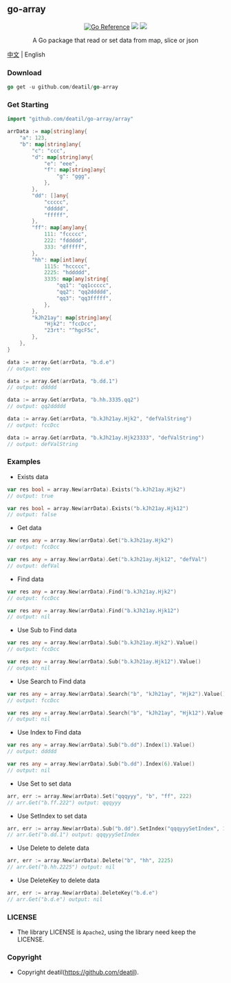 ## go-array

<p align="center">
<a href="https://pkg.go.dev/github.com/deatil/go-array" ><img src="https://pkg.go.dev/badge/deatil/go-array.svg" alt="Go Reference"></a>
<a href="https://codecov.io/gh/deatil/go-array" ><img src="https://codecov.io/gh/deatil/go-array/graph/badge.svg?token=SS2Z1IY0XL"/></a>
<img src="https://goreportcard.com/badge/github.com/deatil/go-array" />
</p>

<p align="center">
A Go package that read or set data from map, slice or json
</p>

[中文](README_CN.md) | English


### Download

~~~go
go get -u github.com/deatil/go-array
~~~


### Get Starting

~~~go
import "github.com/deatil/go-array/array"

arrData := map[string]any{
    "a": 123,
    "b": map[string]any{
        "c": "ccc",
        "d": map[string]any{
            "e": "eee",
            "f": map[string]any{
                "g": "ggg",
            },
        },
        "dd": []any{
            "ccccc",
            "ddddd",
            "fffff",
        },
        "ff": map[any]any{
            111: "fccccc",
            222: "fddddd",
            333: "dfffff",
        },
        "hh": map[int]any{
            1115: "hccccc",
            2225: "hddddd",
            3335: map[any]string{
                "qq1": "qq1ccccc",
                "qq2": "qq2ddddd",
                "qq3": "qq3fffff",
            },
        },
        "kJh21ay": map[string]any{
            "Hjk2": "fccDcc",
            "23rt": "^hgcF5c",
        },
    },
}

data := array.Get(arrData, "b.d.e")
// output: eee

data := array.Get(arrData, "b.dd.1")
// output: ddddd

data := array.Get(arrData, "b.hh.3335.qq2")
// output: qq2ddddd

data := array.Get(arrData, "b.kJh21ay.Hjk2", "defValString")
// output: fccDcc

data := array.Get(arrData, "b.kJh21ay.Hjk23333", "defValString")
// output: defValString
~~~


### Examples

* Exists data
~~~go
var res bool = array.New(arrData).Exists("b.kJh21ay.Hjk2")
// output: true

var res bool = array.New(arrData).Exists("b.kJh21ay.Hjk12")
// output: false
~~~

* Get data
~~~go
var res any = array.New(arrData).Get("b.kJh21ay.Hjk2")
// output: fccDcc

var res any = array.New(arrData).Get("b.kJh21ay.Hjk12", "defVal")
// output: defVal
~~~

* Find data
~~~go
var res any = array.New(arrData).Find("b.kJh21ay.Hjk2")
// output: fccDcc

var res any = array.New(arrData).Find("b.kJh21ay.Hjk12")
// output: nil
~~~

* Use Sub to Find data
~~~go
var res any = array.New(arrData).Sub("b.kJh21ay.Hjk2").Value()
// output: fccDcc

var res any = array.New(arrData).Sub("b.kJh21ay.Hjk12").Value()
// output: nil
~~~

* Use Search to Find data
~~~go
var res any = array.New(arrData).Search("b", "kJh21ay", "Hjk2").Value()
// output: fccDcc

var res any = array.New(arrData).Search("b", "kJh21ay", "Hjk12").Value()
// output: nil
~~~

* Use Index to Find data
~~~go
var res any = array.New(arrData).Sub("b.dd").Index(1).Value()
// output: ddddd

var res any = array.New(arrData).Sub("b.dd").Index(6).Value()
// output: nil
~~~

* Use Set to set data
~~~go
arr, err := array.New(arrData).Set("qqqyyy", "b", "ff", 222)
// arr.Get("b.ff.222") output: qqqyyy
~~~

* Use SetIndex to set data
~~~go
arr, err := array.New(arrData).Sub("b.dd").SetIndex("qqqyyySetIndex", 1)
// arr.Get("b.dd.1") output: qqqyyySetIndex
~~~

* Use Delete to delete data
~~~go
arr, err := array.New(arrData).Delete("b", "hh", 2225)
// arr.Get("b.hh.2225") output: nil
~~~

* Use DeleteKey to delete data
~~~go
arr, err := array.New(arrData).DeleteKey("b.d.e")
// arr.Get("b.d.e") output: nil
~~~


### LICENSE

*  The library LICENSE is `Apache2`, using the library need keep the LICENSE.


### Copyright

*  Copyright deatil(https://github.com/deatil).
